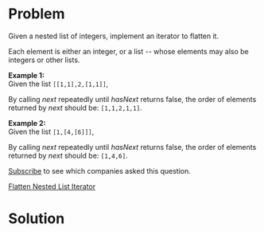 
# Problem

Given a nested list of integers, implement an iterator to flatten it.

Each element is either an integer, or a list -- whose elements may also be
integers or other lists.

**Example 1:**  
Given the list `[[1,1],2,[1,1]]`,

By calling _next_ repeatedly until _hasNext_ returns false, the order of
elements returned by _next_ should be: `[1,1,2,1,1]`.

**Example 2:**  
Given the list `[1,[4,[6]]]`,

By calling _next_ repeatedly until _hasNext_ returns false, the order of
elements returned by _next_ should be: `[1,4,6]`.

[Subscribe](/subscribe/) to see which companies asked this question.



[Flatten Nested List Iterator](https://leetcode.com/problems/flatten-nested-list-iterator)

# Solution



